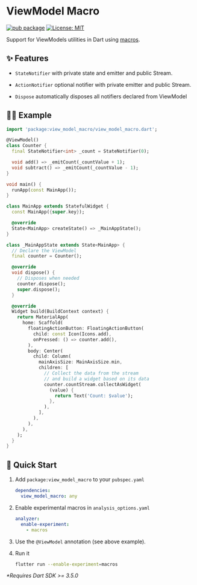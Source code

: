 # ViewModel Macro

[![pub package](https://img.shields.io/pub/v/view_model_macro.svg)](https://pub.dev/packages/view_model_macro)
[![License: MIT](https://img.shields.io/badge/license-MIT-purple.svg)](https://opensource.org/licenses/MIT)

Support for ViewModels utilities in Dart using [macros](https://dart.dev/language/macros).

## ✨ Features

- `StateNotifier` with private state and emitter and public Stream.

- `ActionNotifier` optional notifier with private emitter and public Stream.

- `Dispose` automatically disposes all notifiers declared from ViewModel

## 🧑‍💻 Example

```dart
import 'package:view_model_macro/view_model_macro.dart';

@ViewModel()
class Counter {
  final StateNotifier<int> _count = StateNotifier(0);

  void add() => _emitCount(_countValue + 1);
  void subtract() => _emitCount(_countValue - 1);
}

void main() {
  runApp(const MainApp());
}

class MainApp extends StatefulWidget {
  const MainApp({super.key});

  @override
  State<MainApp> createState() => _MainAppState();
}

class _MainAppState extends State<MainApp> {
  // Declare the ViewModel
  final counter = Counter();

  @override
  void dispose() {
    // Disposes when needed
    counter.dispose();
    super.dispose();
  }

  @override
  Widget build(BuildContext context) {
    return MaterialApp(
      home: Scaffold(
        floatingActionButton: FloatingActionButton(
          child: const Icon(Icons.add),
          onPressed: () => counter.add(),
        ),
        body: Center(
          child: Column(
            mainAxisSize: MainAxisSize.min,
            children: [
              // Collect the data from the stream
              // and build a widget based on its data
              counter.countStream.collectAsWidget(
                (value) {
                  return Text('Count: $value');
                },
              ),
            ],
          ),
        ),
      ),
    );
  }
}

```

## 🚀 Quick Start

1. Add `package:view_model_macro` to your `pubspec.yaml`

   ```yaml
   dependencies:
     view_model_macro: any
   ```

1. Enable experimental macros in `analysis_options.yaml`

   ```yaml
   analyzer:
     enable-experiment:
       - macros
   ```

1. Use the `@ViewModel` annotation (see above example).

1. Run it

   ```sh
   flutter run --enable-experiment=macros
   ```

_\*Requires Dart SDK >= 3.5.0_